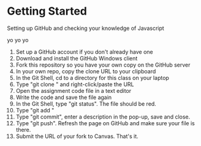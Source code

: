 # Getting Started
Setting up GitHub and checking your knowledge of Javascript

yo yo yo 

1. Set up a GitHub account if you don't already have one
2. Download and install the GitHub Windows client
3. Fork this repository so you have your own copy on the GitHub server
4. In your own repo, copy the clone URL to your clipboard
5. In the Git Shell, cd to a directory for this class on your laptop
6. Type "git clone " and right-click/paste the URL
7. Open the assignment code file in a text editor
8. Write the code and save the file again
9. In the Git Shell, type "git status". The file should be red.
10. Type "git add <filename>"
11. Type "git commit", enter a description in the pop-up, save and close.
12. Type "git push". Refresh the page on GitHub and make sure your file is there.
13. Submit the URL of your fork to Canvas. That's it.